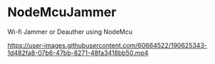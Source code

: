 # NodeMcuJammer
Wi-fi Jammer or Deauther using NodeMcu


https://user-images.githubusercontent.com/60664522/190625343-1d482fa8-07b6-47bb-8271-48fa3418bb50.mp4

